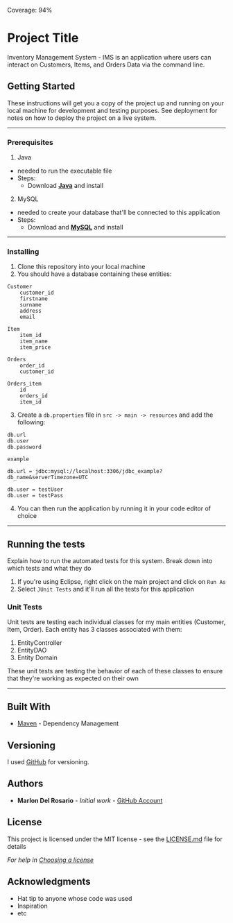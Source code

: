 Coverage: 94%

# Project Title

Inventory Management System - IMS is an application where users can interact on Customers, Items, and Orders Data via the command line.

## Getting Started

These instructions will get you a copy of the project up and running on your local machine for development and testing purposes. See deployment for notes on how to deploy the project on a live system.

---

### Prerequisites

1. Java

- needed to run the executable file
- Steps:
  - Download **[Java](https://www.oracle.com/java/technologies/javase-downloads.html 'Java SE Download Link')** and install

2. MySQL

- needed to create your database that'll be connected to this application
- Steps:
  - Download and **[MySQL](https://dev.mysql.com/downloads/installer/ 'MySQL Download Link')** and install

---

### Installing

1. Clone this repository into your local machine
2. You should have a database containing these entities:

```
Customer
    customer_id
    firstname
    surname
    address
    email

Item
    item_id
    item_name
    item_price

Orders
    order_id
    customer_id

Orders_item
    id
    orders_id
    item_id

```

3. Create a `db.properties` file in `src -> main -> resources` and add the following:

```
db.url
db.user
db.password

```

```
example

db.url = jdbc:mysql://localhost:3306/jdbc_example?db_name&serverTimezone=UTC

db.user = testUser
db.user = testPass

```

4. You can then run the application by running it in your code editor of choice

---

## Running the tests

Explain how to run the automated tests for this system. Break down into which tests and what they do

1. If you're using Eclipse, right click on the main project and click on `Run As`
2. Select `JUnit Tests` and it'll run all the tests for this application

### Unit Tests

Unit tests are testing each individual classes for my main entities (Customer, Item, Order). Each entity has 3 classes associated with them:

1. EntityController
2. EntityDAO
3. Entity Domain

These unit tests are testing the behavior of each of these classes to ensure that they're working as expected on their own

---

## Built With

- [Maven](https://maven.apache.org/) - Dependency Management

## Versioning

I used [GitHub](https://github.com/) for versioning.

## Authors

- **Marlon Del Rosario** - _Initial work_ - [GitHub Account](https://github.com/mpaolodr)

## License

This project is licensed under the MIT license - see the [LICENSE.md](LICENSE.md) file for details

_For help in [Choosing a license](https://choosealicense.com/)_

## Acknowledgments

- Hat tip to anyone whose code was used
- Inspiration
- etc
